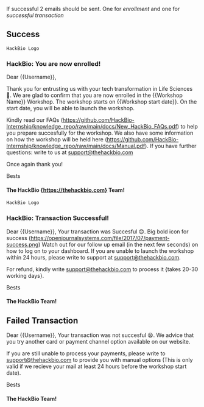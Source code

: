 If successful 2 emails should be sent. One for *enrollment* and one for *successful transaction*
## Success

`HackBio Logo`
### HackBio: You are now enrolled!
Dear {{Username}},

Thank you for entrusting us with your tech transformation in Life Sciences 🥰. We are glad to confirm that you are now enrolled in the {{Workshop Name}} Workshop. The workshop starts on {{Workshop start date}}. 
On the start date, you will be able to launch the workshop.

Kindly read our FAQs (https://github.com/HackBio-Internship/knowledge_repo/raw/main/docs/New_HackBio_FAQs.pdf) to help you prepare succesfully for the workshop.
We also have some information on how the workshop will be held here (https://github.com/HackBio-Internship/knowledge_repo/raw/main/docs/Manual.pdf).
If you have further questions: write to us at support@thehackbio.com

Once again thank you!

Bests
#### The HackBio {https://thehackbio.com} Team!

`HackBio Logo`
### HackBio: Transaction Successful!
Dear {{Username}},
Your transaction was Succesful 😊. 
Big bold icon for success (https://openjournalsystems.com/file/2017/07/payment-success.png)
Watch out for our follow up email (in the next few seconds) on how to log on to your dashboard. If you are unable to launch the workshop within 24 hours, please write to support at support@thehackbio.com. 

For refund, kindly write support@thehackbio.com to process it {takes 20-30 working days}. 

Bests
#### The HackBio Team!

## Failed Transaction
Dear {{Username}},
Your transaction was not succesful 😫. We advice that you try another card or payment channel option available on our website. 

If you are still unable to process your payments, please write to support@thehackbio.com to provide you with manual options (This is only valid if we recieve your mail at least 24 hours before the workshop start date). 

Bests
#### The HackBio Team!
